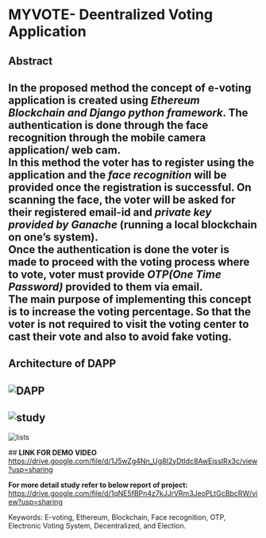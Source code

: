 # MYVOTE- Deentralized Voting Application

## Abstract

In the proposed method the concept of e-voting application is created using <b><i>Ethereum Blockchain and Django python framework</i></b>. The authentication is done through the face recognition through the mobile camera application/ web cam.<br>
In this method the voter has to register using the application and the <i>face recognition</i> will be provided once the registration is successful. On scanning the face, the voter will be asked for their registered email-id and <i>private key provided by Ganache</i> (running a local blockchain on one’s system).<br>
Once the authentication is done the voter is made to proceed with the voting process where to vote, voter must provide <i>OTP(One Time Password)</i> provided to them via email. <br>The main purpose of implementing this concept is to increase the voting percentage. So that the voter is not required to visit the voting center to cast their vote and also to avoid fake voting.
--------------------------------------------------------------------------------------------------------------------------------------------------------------
<b>Architecture of DAPP</b>
---------------------------------------------------------------------------------------------------------------------------------------------------------------
  ![DAPP](https://user-images.githubusercontent.com/61495116/117565916-70ad6f80-b0d1-11eb-9a44-2164ed79eb10.png)
------------------------------------------------------------------------------------------------------------------------------------------------------------------   
   ![study](https://user-images.githubusercontent.com/61495116/117566190-d2baa480-b0d2-11eb-8627-f833bb96d3d4.png)
----------------------------------------------------------------------------------------------------------------------------------------------------------------
   ![lists](https://user-images.githubusercontent.com/61495116/117566237-17ded680-b0d3-11eb-8e47-3baec81408d6.png)

##<b> LINK FOR DEMO VIDEO </b> https://drive.google.com/file/d/1J5wZg4Nn_Ug8I2yDtIdc8AwEjssIRx3c/view?usp=sharing

<b> For more detail study refer to below report of project:</b>
https://drive.google.com/file/d/1qNE5fBPn4z7kJJrVRm3JeoPLtGcBbcRW/view?usp=sharing

Keywords: E-voting, Ethereum, Blockchain, Face recognition, OTP, Electronic Voting System, Decentralized, and Election.
